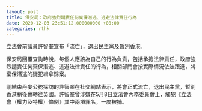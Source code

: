 ```yaml
---
layout: post
title: 保安局：政府強烈譴責任何棄保潛逃、逃避法律責任行為
date: 2020-12-03 23:51:12.000000000 +08:00
categories: rthk
---
```


立法會前議員許智峯宣布「流亡」，退出民主黨及暫別香港。

保安局回覆查詢時說，每個人應該為自己的行為負責，包括承擔法律責任，政府強烈譴責任何棄保潛逃、逃避法律責任的行為，相關部門會按實際情況依法跟進，將棄保潛逃的疑犯緝拿歸案。 

剛結束丹麥公務探訪的許智峯在社交網站表示，將會正式流亡，退出民主黨，暫別香港稍後會轉往英國。許智峯曾涉嫌在5月8日立法會內務委員會上，觸犯《立法會（權力及特權）條例》其中兩項罪名，一度被捕。
